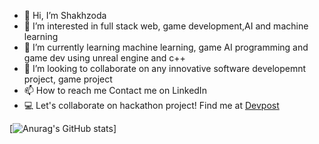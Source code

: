 - 👋 Hi, I’m Shakhzoda 
- 👀 I’m interested in full stack web, game development,AI and machine learning
- 🌱 I’m currently learning machine learning, game AI programming and game dev using unreal engine and c++
- 💞️ I’m looking to collaborate on any innovative software developemnt project, game project
- 📫 How to reach me Contact me on LinkedIn
- 💻 Let's collaborate on hackathon project! Find me at [Devpost](https://devpost.com/ismatullaeva-sh?ref_content=user-portfolio&ref_feature=portfolio&ref_medium=global-nav)


[![Anurag's GitHub stats](https://github-readme-stats.vercel.app/api?username=ismatullaevash&hide=prs,issues&count_private=true&show_icons=true)]




<!---
ismatullaevash/ismatullaevash is a ✨ special ✨ repository because its `README.md` (this file) appears on your GitHub profile.
You can click the Preview link to take a look at your changes.
--->
